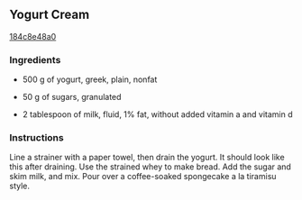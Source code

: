 ## Yogurt Cream

[184c8e48a0](https://cookpad.com/us/recipes/142942-yogurt-cream)

### Ingredients

 - 500 g of yogurt, greek, plain, nonfat

 - 50 g of sugars, granulated

 - 2 tablespoon of milk, fluid, 1% fat, without added vitamin a and vitamin d

### Instructions

Line a strainer with a paper towel, then drain the yogurt. It should look like this after draining. Use the strained whey to make bread. Add the sugar and skim milk, and mix. Pour over a coffee-soaked spongecake a la tiramisu style.